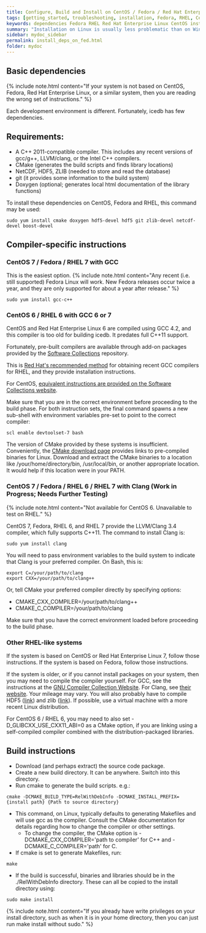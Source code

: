 ```yaml
---
title: Configure, Build and Install on CentOS / Fedora / Red Hat Enterprise Linux
tags: [getting_started, troubleshooting, installation, Fedora, RHEL, CentOS]
keywords: dependencies Fedora RHEL Red Hat Enterprise Linux CentOS install
summary: "Installation on Linux is usually less problematic than on Windows. However, CentOS and RHEL are rather conservative with their package choices, so additional steps may be required."
sidebar: mydoc_sidebar
permalink: install_deps_on_fed.html
folder: mydoc
---
```


## Basic dependencies

{% include note.html content="If your system is not based on CentOS, Fedora, Red Hat Enterprise Linux, or a similar system, then you are reading the wrong set of instructions." %}


Each development environment is different. Fortunately, icedb has few dependencies.

Requirements:
--------------

- A C++ 2011-compatible compiler. This includes any recent versions of gcc/g++, LLVM/clang, or the Intel C++ compilers.
- CMake (generates the build scripts and finds library locations)
- NetCDF, HDF5, ZLIB (needed to store and read the database)
- git (it provides some information to the build system)
- Doxygen (optional; generates local html documentation of the library functions)


To install these dependencies on CentOS, Fedora and RHEL, this command may be used:
```
sudo yum install cmake doxygen hdf5-devel hdf5 git zlib-devel netcdf-devel boost-devel
```

## Compiler-specific instructions

### CentOS 7 / Fedora / RHEL 7 with GCC

This is the easiest option.
{% include note.html content="Any recent (i.e. still supported) Fedora Linux will work. New Fedora releases occur twice a year, and they are only supported for about a year after release." %}

```
sudo yum install gcc-c++
```

### CentOS 6 / RHEL 6 with GCC 6 or 7

CentOS and Red Hat Enterprise Linux 6 are compiled using GCC 4.2, and this compiler is
too old for building icedb. It predates full C++11 support.

Fortunately, pre-built compilers are available through add-on packages provided by
the [Software Collections](https://www.softwarecollections.org) repository.

This is [Red Hat's recommended method](https://access.redhat.com/documentation/en-us/red_hat_enterprise_linux/7/html/developer_guide/scl-utils) for obtaining recent GCC compilers for RHEL, and they provide installation instructions.

For CentOS, [equivalent instructions are provided on the Software Collections website](https://www.softwarecollections.org/en/scls/rhscl/devtoolset-7/).

Make sure that you are in the correct environment before proceeding to the build phase.
For both instruction sets, the final command spawns a new sub-shell with environment variables pre-set to point to the correct compiler:
```
scl enable devtoolset-7 bash
```

The version of CMake provided by these systems is insufficient. Conveniently, the [CMake download page](https://cmake.org/download/) provides links to pre-compiled binaries for Linux. Download and extract the CMake binaries to a location like /your/home/directory/bin, /usr/local/bin, or another appropriate location. It would help if this location were in your PATH.

### CentOS 7 / Fedora / RHEL 6 / RHEL 7 with Clang (Work in Progress; Needs Further Testing)

{% include note.html content="Not available for CentOS 6. Unavailable to test on RHEL." %}

CentOS 7, Fedora, RHEL 6, and RHEL 7 provide the LLVM/Clang 3.4 compiler, which fully supports C++11. The command to install Clang is:
```
sudo yum install clang
```

You will need to pass environment variables to the build system to indicate that Clang is your preferred compiler. On Bash, this is:
```
export C=/your/path/to/clang
export CXX=/your/path/to/clang++
```
Or, tell CMake your preferred compiler directly by specifying options:
- CMAKE\_CXX\_COMPILER=/your/path/to/clang++
- CMAKE\_C\_COMPILER=/your/path/to/clang

Make sure that you have the correct environment loaded before proceeding to the build phase.

### Other RHEL-like systems

If the system is based on CentOS or Red Hat Enterprise Linux 7, follow those instructions.
If the system is based on Fedora, follow those instructions.

If the system is older, or if you cannot install packages on your system, then you may need to compile the compiler yourself. For GCC, see the instructions at the [GNU Compiler Collection Website](https://gcc.gnu.org/). For Clang, see [their website](https://clang.llvm.org/).
Your mileage may vary. You will also probably have to compile HDF5 ([link](https://www.hdfgroup.org/downloads/hdf5/)) and zlib ([link](https://zlib.net/)). If possible, use a virtual machine with a more recent Linux distribution.

For CentOS 6 / RHEL 6, you may need to also set -D\_GLIBCXX\_USE\_CXX11\_ABI=0 as a CMake option, if you are linking using a self-compiled compiler combined with the distribution-packaged libraries.

## Build instructions


- Download (and perhaps extract) the source code package. 
- Create a new build directory. It can be anywhere. Switch into this directory.
- Run cmake to generate the build scripts. e.g.:
```
cmake -DCMAKE_BUILD_TYPE=RelWithDebInfo -DCMAKE_INSTALL_PREFIX={install path} {Path to source directory}
```
- This command, on Linux, typically defaults to generating Makefiles and will use gcc as the compiler. Consult the CMake
   documentation for details regarding how to change the compiler or other settings.
   - To change the compiler, the CMake option is -DCMAKE\_CXX\_COMPILER='path to compiler' for C++ and -DCMAKE\_C\_COMPILER='path' for C.
- If cmake is set to generate Makefiles, run:
```
make
```
- If the build is successful, binaries and libraries should be in the ./RelWithDebInfo directory. These can all be copied
to the install directory using:
```
sudo make install
```

{% include note.html content="If you already have write privileges on your install directory, such as when it is in your home directory, then you can just run make install without sudo." %}


